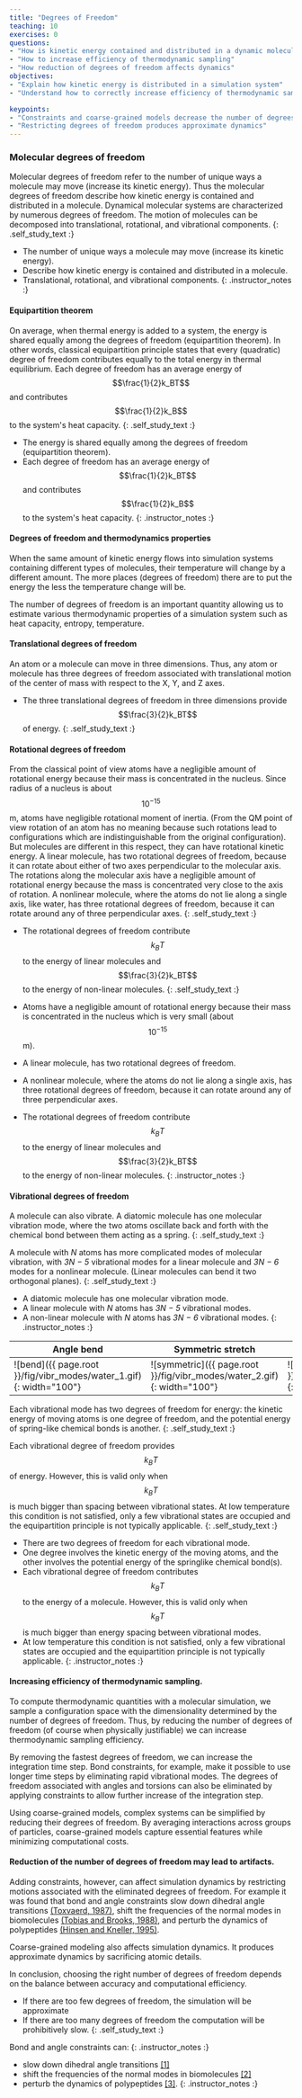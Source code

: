 ```yaml
---
title: "Degrees of Freedom"
teaching: 10
exercises: 0
questions:
- "How is kinetic energy contained and distributed in a dynamic molecular system"
- "How to increase efficiency of thermodynamic sampling"
- "How reduction of degrees of freedom affects dynamics"
objectives:
- "Explain how kinetic energy is distributed in a simulation system"
- "Understand how to correctly increase efficiency of thermodynamic sampling"

keypoints:
- "Constraints and coarse-grained models decrease the number of degrees of freedom"
- "Restricting degrees of freedom produces approximate dynamics"
---
```

### Molecular degrees of freedom 
Molecular degrees of freedom refer to the number of unique ways a molecule may move (increase its kinetic energy). Thus the molecular degrees of freedom describe how kinetic energy is contained and distributed in a molecule. Dynamical molecular systems are characterized by numerous degrees of freedom. The motion of molecules can be decomposed into translational, rotational, and vibrational components. 
{: .self_study_text :}

- The number of unique ways a molecule may move (increase its kinetic energy).
- Describe how kinetic energy is contained and distributed in a molecule. 
- Translational, rotational, and vibrational components. 
{: .instructor_notes :}

#### Equipartition theorem
On average, when thermal energy is added to a system, the energy is shared equally among the degrees of freedom (equipartition theorem). In other words, classical equipartition principle states that every (quadratic) degree of freedom contributes equally to the total energy in thermal equilibrium.  Each degree of freedom has an average energy of $$\frac{1}{2}k_BT$$ and contributes $$\frac{1}{2}k_B$$ to the system's heat capacity.
{: .self_study_text :}

- The energy is shared equally among the degrees of freedom (equipartition theorem). 
- Each degree of freedom has an average energy of $$\frac{1}{2}k_BT$$ and contributes $$\frac{1}{2}k_B$$ to the system's heat capacity.
{: .instructor_notes :}

#### Degrees of freedom and thermodynamics properties
When the same amount of kinetic energy flows into simulation systems containing different types of molecules, their temperature will change by a different amount. The more places (degrees of freedom) there are to put the energy the less the temperature change will be.

The number of degrees of freedom is an important quantity allowing us to estimate various thermodynamic properties of a simulation system such as heat capacity, entropy, temperature. 

#### Translational degrees of freedom
An atom or a molecule can move in three dimensions. Thus, any atom or molecule has three degrees of freedom associated with translational motion of the center of mass with respect to the X, Y, and Z axes. 

- The three translational degrees of freedom in three dimensions provide $$\frac{3}{2}k_BT$$  of energy.
{: .self_study_text :}

#### Rotational degrees of freedom
From the classical point of view atoms have a negligible amount of rotational energy because their mass is concentrated in the nucleus. Since radius of a nucleus is about $$10^{-15}$$ m, atoms have negligible rotational moment of inertia. (From the QM point of view rotation of an atom has no meaning because such rotations lead to configurations which are indistinguishable from the original configuration). But molecules are different in this respect, they can have rotational kinetic energy. A linear molecule, has two rotational degrees of freedom, because it can rotate about either of two axes perpendicular to the molecular axis. The rotations along the molecular axis have a negligible amount of rotational energy because the mass is concentrated very close to the axis of rotation. 
A nonlinear molecule, where the atoms do not lie along a single axis, like water, has three rotational degrees of freedom, because it can rotate around any of three perpendicular axes.
{: .self_study_text :}
- The rotational degrees of freedom contribute $$k_BT$$  to the energy of linear molecules and $$\frac{3}{2}k_BT$$ to the energy of non-linear molecules.
{: .self_study_text :}

- Atoms have a negligible amount of rotational energy because their mass is concentrated in the nucleus which is very small (about $$10^{-15}$$ m).
- A linear molecule, has two rotational degrees of freedom. 
- A nonlinear molecule, where the atoms do not lie along a single axis, has three rotational degrees of freedom, because it can rotate around any of three perpendicular axes.
- The rotational degrees of freedom contribute $$k_BT$$  to the energy of linear molecules and $$\frac{3}{2}k_BT$$ to the energy of non-linear molecules.
{: .instructor_notes :}

#### Vibrational degrees of freedom
A molecule can also vibrate. A diatomic molecule has one molecular vibration mode, where the two atoms oscillate back and forth with the chemical bond between them acting as a spring.
{: .self_study_text :}

A molecule with *N* atoms has more complicated modes of molecular vibration, with *3N − 5* vibrational modes for a linear molecule and *3N − 6* modes for a nonlinear molecule. (Linear molecules can bend it two orthogonal planes).
{: .self_study_text :}

- A diatomic molecule has one molecular vibration mode.
- A linear molecule with *N* atoms has *3N − 5* vibrational modes.
- A non-linear molecule with *N* atoms has *3N − 6* vibrational modes.
{: .instructor_notes :}

| Angle bend                                 | Symmetric stretch                               | Asymmetric stretch                               |
|--------------------------------------------|-------------------------------------------------|--------------------------------------------------|
|![bend]({{ page.root }}/fig/vibr_modes/water_1.gif){: width="100"} |![symmetric]({{ page.root }}/fig/vibr_modes/water_2.gif){: width="100"} |![asymmetric]({{ page.root }}/fig/vibr_modes/water_3.gif){: width="100"}|

Each vibrational mode has two degrees of freedom for energy: the kinetic energy of moving atoms is one degree of freedom, and the potential energy of spring-like chemical bonds is another.
{: .self_study_text :}

Each vibrational degree of freedom provides $$k_BT$$ of energy. However, this is valid only when $$k_BT$$  is much bigger than spacing between vibrational states.  At low temperature this condition is not satisfied, only a few vibrational states are occupied and the equipartition principle is not typically applicable.
{: .self_study_text :}

- There are two degrees of freedom for each vibrational mode.
- One degree involves the kinetic energy of the moving atoms, and the other involves the potential energy of the springlike chemical bond(s).
- Each vibrational degree of freedom contributes $$k_BT$$ to the energy of a molecule. However, this is valid only when $$k_BT$$ is much bigger than energy spacing between vibrational modes.  
- At low temperature this condition is not satisfied, only a few vibrational states are occupied and the equipartition principle is not typically applicable.
{: .instructor_notes :}

#### Increasing efficiency of thermodynamic sampling.  
To compute thermodynamic quantities with a molecular simulation, we sample a configuration space with the dimensionality determined by the number of degrees of freedom. Thus, by reducing the number of degrees of freedom (of course when physically justifiable) we can increase thermodynamic sampling efficiency. 

By removing the fastest degrees of freedom, we can increase the integration time step. Bond constraints, for example, make it possible to use longer time steps by eliminating rapid vibrational modes. The degrees of freedom associated with angles and torsions can also be eliminated by applying constraints to allow further increase of the integration step.

Using coarse-grained models, complex systems can be simplified by reducing their degrees of freedom. By averaging interactions across groups of particles, coarse-grained models capture essential features while minimizing computational costs.

#### Reduction of the number of degrees of freedom may lead to artifacts. 

Adding constraints, however, can affect simulation dynamics by restricting motions associated with the eliminated degrees of freedom. For example it was found that bond and angle constraints slow down dihedral angle transitions [(Toxvaerd, 1987)](https://aip.scitation.org/doi/10.1063/1.453488), shift the frequencies of the normal modes in biomolecules [(Tobias and Brooks, 1988)](https://aip.scitation.org/doi/10.1063/1.455654), and perturb the dynamics of polypeptides [(Hinsen and Kneller, 1995)](https://doi.org/10.1103/PhysRevE.52.6868).

Coarse-grained modeling also affects simulation dynamics. It produces approximate dynamics by sacrificing atomic details.

In conclusion, choosing the right number of degrees of freedom depends on the balance between accuracy and computational efficiency.
- If there are too few degrees of freedom, the simulation will be approximate
- If there are too many degrees of freedom the computation will be prohibitively slow.
{: .self_study_text :}

Bond and angle constraints can: 
{: .instructor_notes :}
- slow down dihedral angle transitions [[1]](https://aip.scitation.org/doi/10.1063/1.453488) 
- shift the frequencies of the normal modes in biomolecules [[2]](https://aip.scitation.org/doi/10.1063/1.455654)
- perturb the dynamics of polypeptides [[3]](https://journals.aps.org/pre/abstract/10.1103/PhysRevE.52.6868).
{: .instructor_notes :}

